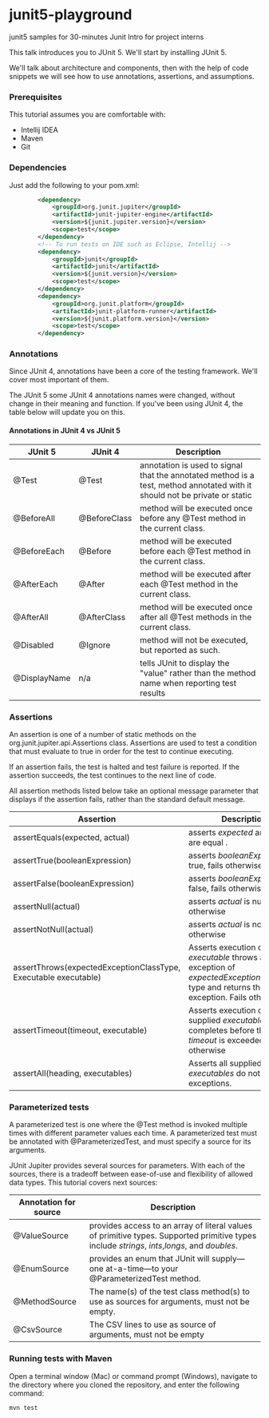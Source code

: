 # junit5-playground
junit5 samples for 30-minutes Junit Intro for project interns

This talk introduces you to JUnit 5. 
We'll start by installing JUnit 5. 

We'll talk about architecture and components, 
then with the help of code snippets we will see how to use annotations, assertions, and assumptions.

### Prerequisites
This tutorial assumes you are comfortable with:

  * Intellij IDEA
  * Maven
  * Git
  
 ###  Dependencies
Just add the following to your pom.xml:
```xml 
        <dependency>
            <groupId>org.junit.jupiter</groupId>
            <artifactId>junit-jupiter-engine</artifactId>
            <version>${junit.jupiter.version}</version>
            <scope>test</scope>
        </dependency>
        <!-- To run tests on IDE such as Eclipse, Intellij -->
        <dependency>
            <groupId>junit</groupId>
            <artifactId>junit</artifactId>
            <version>${junit.version}</version>
            <scope>test</scope>
        </dependency>
        <dependency>
            <groupId>org.junit.platform</groupId>
            <artifactId>junit-platform-runner</artifactId>
            <version>${junit.platform.version}</version>
            <scope>test</scope>
        </dependency>
```

### Annotations
Since JUnit 4, annotations have been a core of the testing framework.
We'll cover most important of them.

The JUnit 5 some JUnit 4 annotations names were changed, without change in their meaning and function.
If you've been using JUnit 4, the table below will update you on this.

  #### Annotations in JUnit 4 vs JUnit 5
 
 
|    JUnit 5    |    JUnit 4    |    Description    |
| ----- | ----- | ------- |
| @Test |	@Test	| annotation is used to signal that the annotated method is a test, method annotated with it should not be private or static|
| @BeforeAll | 	@BeforeClass	|  method will be executed once before any @Test method in the current class.| 
|  @BeforeEach | 	@Before	 |  method will be executed before each @Test method in the current class. | 
| @AfterEach	 | @After	 | method will be executed after each @Test method in the current class. | 
| @AfterAll	 | @AfterClass	 | method will be executed once after all @Test methods in the current class. | 
| @Disabled | 	@Ignore	 |  method will not be executed, but reported as such. | 
| @DisplayName  | n/a |  tells JUnit to display the "value" rather than the method name when reporting test results | 

### Assertions
An assertion is one of a number of static methods on the org.junit.jupiter.api.Assertions class. 
Assertions are used to test a condition that must evaluate to true in order for the test to continue executing.

If an assertion fails, the test is halted and test failure is reported. 
If the assertion succeeds, the test continues to the next line of code.

All assertion methods listed below take an optional message parameter that displays if the assertion fails, rather than the standard default message.


|    Assertion |	Description |
| ----- | ----- |
|  assertEquals(expected, actual)	 | asserts *expected* and *actual* are equal .	 |
|  assertTrue(booleanExpression) | 	asserts *booleanExpression* is true, fails otherwise 	 |
|  assertFalse(booleanExpression)	 | asserts *booleanExpression* is false, fails otherwise 	 |
|  assertNull(actual)	 | asserts *actual* is null, fails otherwise 	 |
|  assertNotNull(actual)	 | asserts *actual* is not null, fails otherwise	 |
|  assertThrows(expectedExceptionClassType, Executable executable)	 | Asserts execution of the *executable* throws an exception of *expectedExceptionClassType* type and returns the exception. Fails otherwise	 |
|  assertTimeout(timeout, executable)	 | Asserts execution of the supplied *executable*  completes before the given *timeout* is exceeded, fails otherwise	 |
|  assertAll(heading, executables)	 | Asserts all supplied *executables* do not throw exceptions.	 |


### Parameterized tests
A parameterized test is one where the @Test method is invoked multiple times
with different parameter values each time. 
A parameterized test must be annotated with @ParameterizedTest, and must specify a source for its arguments.

JUnit Jupiter provides several sources for parameters. 
With each of the sources, there is a tradeoff between ease-of-use and flexibility of allowed data types.
This tutorial covers next sources:

|    Annotation for source |	Description | 
| ----- | ----- |
| @ValueSource	 | provides access to an array of literal values of primitive types. Supported primitive types include *strings*, *ints*,*longs*, and *doubles*.  |	
| @EnumSource	 | provides an enum that JUnit will supply—one at-a-time—to your @ParameterizedTest method.	 |	
| @MethodSource	 | The name(s) of the test class method(s) to use as sources for arguments, must not be empty.	 |
| @CsvSource	 | 	The CSV lines to use as source of arguments, must not be empty |

 

### Running tests with Maven
Open a terminal window (Mac) or command prompt (Windows), 
navigate to the directory where you cloned the repository, 
and enter the following command:

```mvn test```

